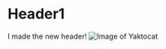 # Header1

I made the new header!
![Image of Yaktocat](https://octodex.github.com/images/yaktocat.png)
